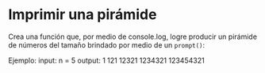 # Imprimir una pirámide

Crea una función que, por medio de console.log, logre producir un pirámide de
números del tamaño brindado por medio de un `prompt()`:

Ejemplo:
input: n = 5
output:
       1
      121
     12321
    1234321
   123454321

